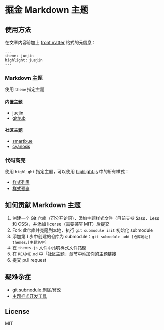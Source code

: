 # 掘金 Markdown 主题

## 使用方法

在文章内容前加上 [front matter](https://jekyllrb.com/docs/front-matter/) 格式的元信息：

```
---
theme: juejin
highlight: juejin
---
```

### Markdown 主题

使用 `theme` 指定主题

#### 内置主题

- [juejin](https://github.com/xitu/juejin-markdown-theme-default)
- [github](https://github.com/sindresorhus/github-markdown-css)

#### 社区主题

- [smartblue](https://github.com/cumt-robin/juejin-markdown-theme-smart-blue)
- [cyanosis](https://github.com/linxsbox/juejin-markdown-theme-cyanosis)

### 代码高亮

使用 `highlight` 指定主题，可以使用 [highlight.js](https://github.com/highlightjs/highlight.js) 中的所有样式：

- [样式列表](https://github.com/highlightjs/highlight.js/tree/master/src/styles)
- [样式预览](https://highlightjs.org/static/demo/)

## 如何贡献 Markdown 主题

1. 创建一个 Git 仓库（可公开访问），添加主题样式文件（目前支持 Sass，Less 和 CSS），并添加 license（需要兼容 MIT）后提交
2. Fork 此仓库并克隆到本地，执行 `git submodule init` 初始化 submodule
3. 添加第 1 步中创建的仓库为 submodule：`git submodule add [仓库地址] themes/[主题名字]`
4. 在 `themes.js` 文件中指明样式文件路径
5. 在 `README.md` 中「社区主题」章节中添加你的主题链接
6. 提交 pull request

## 疑难杂症

- [git submodule 删除/修改](https://stackoverflow.com/a/36593218)
- [主题样式开发工具](https://github.com/linxsbox/juejin-theme)

## License

MIT
